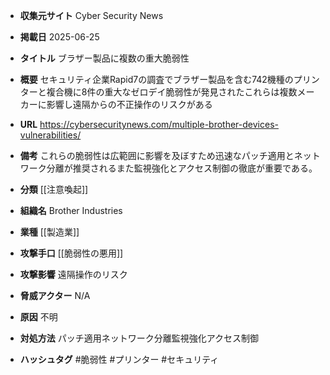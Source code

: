 - **収集元サイト**
Cyber Security News

- **掲載日**
2025-06-25

- **タイトル**
ブラザー製品に複数の重大脆弱性

- **概要**
セキュリティ企業Rapid7の調査でブラザー製品を含む742機種のプリンターと複合機に8件の重大なゼロデイ脆弱性が発見されたこれらは複数メーカーに影響し遠隔からの不正操作のリスクがある

- **URL**
https://cybersecuritynews.com/multiple-brother-devices-vulnerabilities/

- **備考**
これらの脆弱性は広範囲に影響を及ぼすため迅速なパッチ適用とネットワーク分離が推奨されるまた監視強化とアクセス制御の徹底が重要である。

- **分類**
[[注意喚起]]

- **組織名**
Brother Industries

- **業種**
[[製造業]]

- **攻撃手口**
[[脆弱性の悪用]]

- **攻撃影響**
遠隔操作のリスク

- **脅威アクター**
N/A

- **原因**
不明

- **対処方法**
パッチ適用ネットワーク分離監視強化アクセス制御

- **ハッシュタグ**
#脆弱性 #プリンター #セキュリティ
